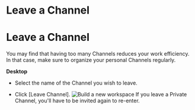 # Leave a Channel

Leave a Channel
===============

 You may find that having too many Channels reduces your work efficiency. In that case, make sure to organize your personal Channels regularly.



**Desktop** 

* Select the name of the Channel you wish to leave.


* Click [Leave Channel]. ![Build a new workspace](https://files.swit.io/help_image/FB_MC8_Leave.png) 
  If you leave a Private Channel, you'll have to be invited again to re-enter.

 